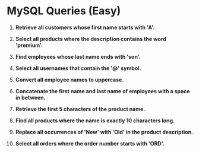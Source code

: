 # MySQL Queries (Easy)

1. **Retrieve all customers whose first name starts with 'A'.**

2. **Select all products where the description contains the word 'premium'.**

3. **Find employees whose last name ends with 'son'.**

4. **Select all usernames that contain the '@' symbol.**

5. **Convert all employee names to uppercase.**

6. **Concatenate the first name and last name of employees with a space in between.**

7. **Retrieve the first 5 characters of the product name.**

8. **Find all products where the name is exactly 10 characters long.**

9. **Replace all occurrences of 'New' with 'Old' in the product description.**

10. **Select all orders where the order number starts with 'ORD'.**

